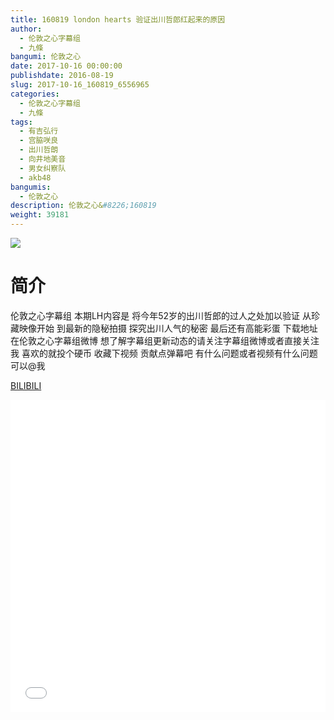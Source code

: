 ```yaml
---
title: 160819 london hearts 验证出川哲郎红起来的原因
author: 
  - 伦敦之心字幕组
  - 九條
bangumi: 伦敦之心
date: 2017-10-16 00:00:00
publishdate: 2016-08-19
slug: 2017-10-16_160819_6556965
categories: 
  - 伦敦之心字幕组
  - 九條
tags: 
  - 有吉弘行
  - 宫脇咲良
  - 出川哲朗
  - 向井地美音
  - 男女纠察队
  - akb48
bangumis: 
  - 伦敦之心
description: 伦敦之心&#8226;160819
weight: 39181
---
```


![](https://i.imgur.com/vxecuXm.jpg)

# 简介  
伦敦之心字幕组 本期LH内容是 将今年52岁的出川哲郎的过人之处加以验证 从珍藏映像开始 到最新的隐秘拍摄 探究出川人气的秘密 最后还有高能彩蛋 下载地址在伦敦之心字幕组微博 想了解字幕组更新动态的请关注字幕组微博或者直接关注我 喜欢的就投个硬币 收藏下视频 贡献点弹幕吧
有什么问题或者视频有什么问题可以@我

  [BILIBILI](https://www.bilibili.com/video/av6556965/)


<div class="vcontainer">  <iframe class='video' src="//www.bilibili.com/blackboard/player.html?aid=6556965" width="100%" height="500" frameborder="0" allowfullscreen="allowfullscreen"></iframe></div>
